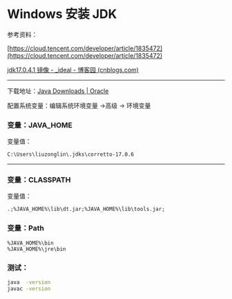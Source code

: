 # Windows 安装 JDK

参考资料：

[https://cloud.tencent.com/developer/article/1835472](https://cloud.tencent.com/developer/article/1835472)

[jdk17.0.4.1 镜像 - _ideal - 博客园 (cnblogs.com)](https://www.cnblogs.com/gkmin/p/16620528.html)

---

下载地址：[Java Downloads | Oracle](https://www.oracle.com/java/technologies/downloads/#java17)

配置系统变量：​​编辑系统环境变量 ->高级 -> 环境变量​​​

### 变量：JAVA_HOME

变量值：

```xml
C:\Users\liuzonglin\.jdks\corretto-17.0.6
```

---

### 变量：CLASSPATH

变量值：

```xml
.;%JAVA_HOME%\lib\dt.jar;%JAVA_HOME%\lib\tools.jar;
```

### 变量：Path

```
%JAVA_HOME%\bin
%JAVA_HOME%\jre\bin
```

### 测试：

```sh
java  -version
javac -version
```

‍
